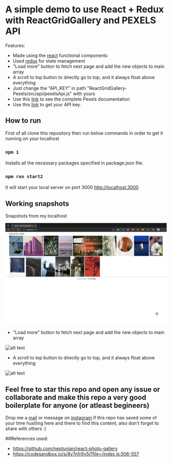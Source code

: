 # A simple demo to use React + Redux with ReactGridGallery and PEXELS API

Features:
- Made using the [react](https://reactjs.org/docs/getting-started.html) functional components
- Used [redux](https://redux.js.org/introduction/getting-started) for state management
- "Load more" button to fetch next page and add the new objects to main array
- A scroll to top button to directly go to top, and it always float above everything
- Just change the "API_KEY" in path "ReactGridGallery-Pexels/src/api/pexelsApi.js" with yours
- Use this [link](https://www.pexels.com/api/documentation/) to see the complete Pexels documentation
- Use this [link](https://www.pexels.com/api/new/) to get your API key.

## How to run

First of all clone this repository then run below commands in order to get it running on your localhost

### `npm i`

Installs all the necessary packages specified in package.json file.

### `npm run start2`

It will start your local server on port 3000 
[http://localhost:3000](http://localhost:3000)

## Working snapshots

Snapshots from my localhost 

![alt text](https://github.com/vkushal28/ReactGallery-PEXELS-Redux/blob/main/screenshots/1.png)

- "Load more" button to fetch next page and add the new objects to main array

![alt text](https://github.com/vkushal28/ReactGallery-PEXELS-Redux/blob/main/screenshots/2.png)

- A scroll to top button to directly go to top, and it always float above everything

![alt text](https://github.com/vkushal28/ReactGallery-PEXELS-Redux/blob/main/screenshots/3.png)

## Feel free to star this repo and open any issue or collaborate and make this repo a very good boilerplate for anyone (or atleast begineers)
Drop me a [mail](mailto:vermakushal.28@gmail.com) or message on [instagram](https://www.instagram.com/kush2896/) if this repo has saved some of your time hustling here and there to find this content, also don't forget to share with others :)

##References used:
- https://github.com/neptunian/react-photo-gallery
- https://codesandbox.io/s/8y7n1r9y5j?file=/index.js:506-557
